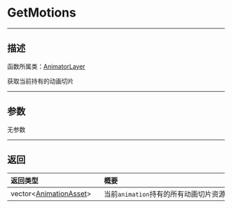 # GetMotions
-----------------------------------------------------------------------------------------
## 描述

函数所属类：[AnimatorLayer](/Api/Class/Animation/SandboxAnimatorLayer.md)

获取当前持有的动画切片

-----------------------------------------------------------------------------------------
## 参数

无参数

-----------------------------------------------------------------------------------------
## 返回

|<div style="width:200px">**返回类型**</div>|<div style="width:800px">**概要**</div>|
|:---|:---|
|vector<[AnimationAsset](/Api/Class/Animation/SandboxAnimationAsset.md)>|当前`animation`持有的所有动画切片资源|
